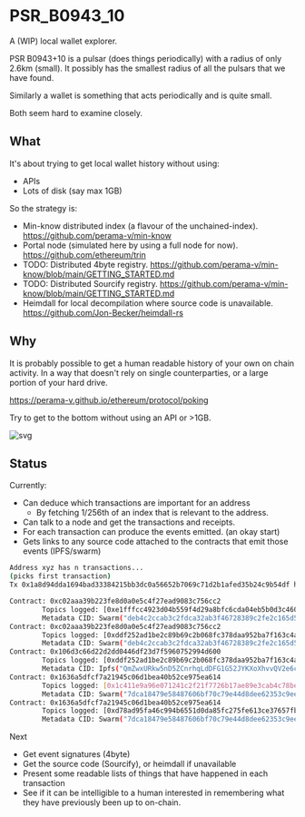 # PSR_B0943_10
A (WIP) local wallet explorer.

PSR B0943+10 is a pulsar (does things periodically) with a radius of only 2.6km (small).
It possibly has the smallest radius of all the pulsars that we have found.

Similarly a wallet is something that acts periodically and is quite small.

Both seem hard to examine closely.

## What

It's about trying to get local wallet history without using:

- APIs
- Lots of disk (say max 1GB)

So the strategy is:

- Min-know distributed index (a flavour of the unchained-index). https://github.com/perama-v/min-know
- Portal node (simulated here by using a full node for now). https://github.com/ethereum/trin
- TODO: Distributed 4byte registry. https://github.com/perama-v/min-know/blob/main/GETTING_STARTED.md
- TODO: Distributed Sourcify registry. https://github.com/perama-v/min-know/blob/main/GETTING_STARTED.md
- Heimdall for local decompilation where source code is unavailable. https://github.com/Jon-Becker/heimdall-rs

## Why

It is probably possible to get a human readable history of your
own on chain activity. In a way that doesn't rely on single counterparties,
or a large portion of your hard drive.

https://perama-v.github.io/ethereum/protocol/poking

Try to get to the bottom without using an API or >1GB.

![svg](https://perama-v.github.io/ethereum/protocol/poking/diagrams/source.svg)

## Status

Currently:

- Can deduce which transactions are important for an address
    - By fetching 1/256th of an index that is relevant to the address.
- Can talk to a node and get the transactions and receipts.
- For each transaction can produce the events emitted. (an okay start)
- Gets links to any source code attached to the contracts that emit those events
(IPFS/swarm)
```sh
Address xyz has n transactions...
(picks first transaction)
Tx 0x1a8d94dda1694bad33384215bb3dc0a56652b7069c71d2b1afed35b24c9b54df has 5 logs:

Contract: 0xc02aaa39b223fe8d0a0e5c4f27ead9083c756cc2
        Topics logged: [0xe1fffcc4923d04b559f4d29a8bfc6cda04eb5b0d3c460751c2402c5c5cc9109c, 0x0000000000000000000000007a250d5630b4cf539739df2c5dacb4c659f2488d]
        Metadata CID: Swarm("deb4c2ccab3c2fdca32ab3f46728389c2fe2c165d5fafa07661e4e004f6c344a")
Contract: 0xc02aaa39b223fe8d0a0e5c4f27ead9083c756cc2
        Topics logged: [0xddf252ad1be2c89b69c2b068fc378daa952ba7f163c4a11628f55a4df523b3ef, 0x0000000000000000000000007a250d5630b4cf539739df2c5dacb4c659f2488d, 0x0000000000000000000000001636a5dfcf7a21945c06d1bea40b52ce975ea614]
        Metadata CID: Swarm("deb4c2ccab3c2fdca32ab3f46728389c2fe2c165d5fafa07661e4e004f6c344a")
Contract: 0x106d3c66d22d2dd0446df23d7f5960752994d600
        Topics logged: [0xddf252ad1be2c89b69c2b068fc378daa952ba7f163c4a11628f55a4df523b3ef, 0x0000000000000000000000001636a5dfcf7a21945c06d1bea40b52ce975ea614, 0x000000000000000000000000846be97d3bf1e3865f3caf55d749864d39e54cb9]
        Metadata CID: Ipfs("QmZwxURkw5nD5ZCnrhqLdDFG1G52JYKXoXhvvQV2e6cmMH")
Contract: 0x1636a5dfcf7a21945c06d1bea40b52ce975ea614
        Topics logged: [0x1c411e9a96e071241c2f21f7726b17ae89e3cab4c78be50e062b03a9fffbbad1]
        Metadata CID: Swarm("7dca18479e58487606bf70c79e44d8dee62353c9ee6d01f9a9d70885b8765f22")
Contract: 0x1636a5dfcf7a21945c06d1bea40b52ce975ea614
        Topics logged: [0xd78ad95fa46c994b6551d0da85fc275fe613ce37657fb8d5e3d130840159d822, 0x0000000000000000000000007a250d5630b4cf539739df2c5dacb4c659f2488d, 0x000000000000000000000000846be97d3bf1e3865f3caf55d749864d39e54cb9]
        Metadata CID: Swarm("7dca18479e58487606bf70c79e44d8dee62353c9ee6d01f9a9d70885b8765f22")
```
Next
- Get event signatures (4byte)
- Get the source code (Sourcify), or heimdall if unavailable
- Present some readable lists of things that have happened in each transaction
- See if it can be intelligible to a human interested in remembering what they have previously
been up to on-chain.

